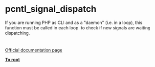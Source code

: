 # pcntl_signal_dispatch




<div class="phpcode"><span class="html">
If you are running PHP as CLI and as a &quot;daemon&quot; (i.e. in a loop), this function must be called in each loop&#xA0; to check if new signals are waiting dispatching.</span>
</div>
  

#

[Official documentation page](https://www.php.net/manual/en/function.pcntl-signal-dispatch.php)

**[To root](/README.md)**
